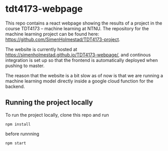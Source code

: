# tdt4173-webpage
This repo contains a react webpage showing the results of a project in the course TDT4173 – machine learning at NTNU. The repository for the machine learning project can be found here: <https://github.com/SimenHolmestad/TDT4173-project>.

The website is currently hosted at <https://simenholmestad.github.io/TDT4173-webpage/>, and continous integration is set up so that the frontend is automatically deployed when pushing to master.

The reason that the website is a bit slow as of now is that we are running a machine learning model directly inside a google cloud function for the backend.

## Running the project locally
To run the project locally, clone this repo and run
```
npm install
```

before runnning

```
npm start
```
